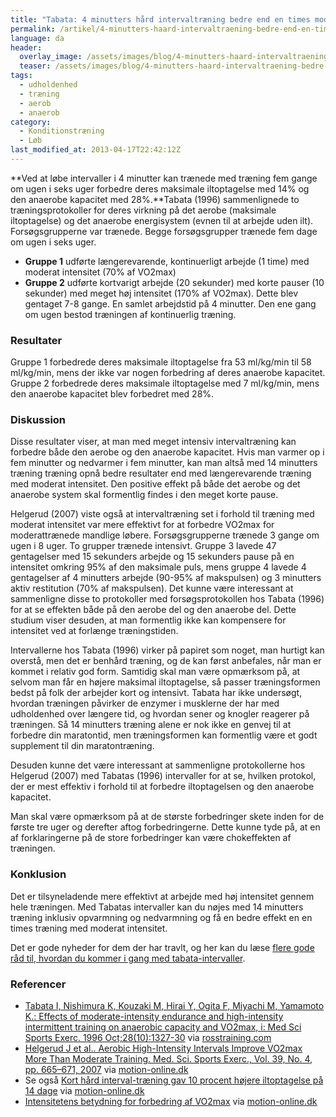 ```yaml
---
title: "Tabata: 4 minutters hård intervaltræning bedre end en times moderat løb"
permalink: /artikel/4-minutters-haard-intervaltraening-bedre-end-en-times-moderat-loeb
language: da
header:
  overlay_image: /assets/images/blog/4-minutters-haard-intervaltraening-bedre-end-en-times-moderat-loeb.jpg
  teaser: /assets/images/blog/4-minutters-haard-intervaltraening-bedre-end-en-times-moderat-loeb.jpg
tags:
  - udholdenhed
  - træning
  - aerob
  - anaerob
category:
  - Konditionstræning
  - Løb
last_modified_at: 2013-04-17T22:42:12Z
---
```


**Ved at løbe intervaller i 4 minutter kan trænede med træning fem gange om ugen i seks uger forbedre deres maksimale iltoptagelse med 14% og den anaerobe kapacitet med 28%.**Tabata (1996) sammenlignede to træningsprotokoller for deres virkning på det aerobe (maksimale iltoptagelse) og det anaerobe energisystem (evnen til at arbejde uden ilt). Forsøgsgrupperne var trænede. Begge forsøgsgrupper trænede fem dage om ugen i seks uger.

- **Gruppe 1** udførte længerevarende, kontinuerligt arbejde (1 time) med moderat intensitet (70% af VO2max)
- **Gruppe 2** udførte kortvarigt arbejde (20 sekunder) med korte pauser (10 sekunder) med meget høj intensitet (170% af VO2max). Dette blev gentaget 7-8 gange. En samlet arbejdstid på 4 minutter. Den ene gang om ugen bestod træningen af kontinuerlig træning.

### Resultater

Gruppe 1 forbedrede deres maksimale iltoptagelse fra 53 ml/kg/min til 58 ml/kg/min, mens der ikke var nogen forbedring af deres anaerobe kapacitet. Gruppe 2 forbedrede deres maksimale iltoptagelse med 7 ml/kg/min, mens den anaerobe kapacitet blev forbedret med 28%.

### Diskussion

Disse resultater viser, at man med meget intensiv intervaltræning kan forbedre både den aerobe og den anaerobe kapacitet. Hvis man varmer op i fem minutter og nedvarmer i fem minutter, kan man altså med 14 minutters træning træning opnå bedre resultater end med længerevarende træning med moderat intensitet. Den positive effekt på både det aerobe og det anaerobe system skal formentlig findes i den meget korte pause.

Helgerud (2007) viste også at intervaltræning set i forhold til træning med moderat intensitet var mere effektivt for at forbedre VO2max for moderattrænede mandlige løbere. Forsøgsgrupperne trænede 3 gange om ugen i 8 uger. To grupper trænede intensivt. Gruppe 3 lavede 47 gentagelser med 15 sekunders arbejde og 15 sekunders pause på en intensitet omkring 95% af den maksimale puls, mens gruppe 4 lavede 4 gentagelser af 4 minutters arbejde (90-95% af makspulsen) og 3 minutters aktiv restitution (70% af makspulsen). Det kunne være interessant at sammenligne disse to protokoller med forsøgsprotokollen hos Tabata (1996) for at se effekten både på den aerobe del og den anaerobe del. Dette studium viser desuden, at man formentlig ikke kan kompensere for intensitet ved at forlænge træningstiden.

Intervallerne hos Tabata (1996) virker på papiret som noget, man hurtigt kan overstå, men det er benhård træning, og de kan først anbefales, når man er kommet i relativ god form. Samtidig skal man være opmærksom på, at selvom man får en højere maksimal iltoptagelse, så passer træningsformen bedst på folk der arbejder kort og intensivt. Tabata har ikke undersøgt, hvordan træningen påvirker de enzymer i musklerne der har med udholdenhed over længere tid, og hvordan sener og knogler reagerer på træningen. Så 14 minutters træning alene er nok ikke en genvej til at forbedre din maratontid, men træningsformen kan formentlig være et godt supplement til din maratontræning.

Desuden kunne det være interessant at sammenligne protokollerne hos Helgerud (2007) med Tabatas (1996) intervaller for at se, hvilken protokol, der er mest effektiv i forhold til at forbedre iltoptagelsen og den anaerobe kapacitet.

Man skal være opmærksom på at de største forbedringer skete inden for de første tre uger og derefter aftog forbedringerne. Dette kunne tyde på, at en af forklaringerne på de store forbedringer kan være chokeffekten af træningen.

### Konklusion

Det er tilsyneladende mere effektivt at arbejde med høj intensitet gennem hele træningen. Med Tabatas intervaller kan du nøjes med 14 minutters træning inklusiv opvarmning og nedvarmning og få en bedre effekt en en times træning med moderat intensitet.

Det er gode nyheder for dem der har travlt, og her kan du læse [flere gode råd til, hvordan du kommer i gang med tabata-intervaller](/artikel/4-minutter-i-helvede).

### Referencer

- [Tabata I, Nishimura K, Kouzaki M, Hirai Y, Ogita F, Miyachi M, Yamamoto K.: Effects of moderate-intensity endurance and high-intensity intermittent training on anaerobic capacity and VO2max, i: Med Sci Sports Exerc. 1996 Oct;28(10):1327-30](http://www.ncbi.nlm.nih.gov/pubmed/8897392?dopt=Abstract) via [rosstraining.com](http://www.rosstraining.com/articles/tabataintervals.html)
- [Helgerud J et al.. Aerobic High-Intensity Intervals Improve VO2max More Than Moderate Training. Med. Sci. Sports Exerc., Vol. 39, No. 4, pp. 665–671, 2007](http://www.ncbi.nlm.nih.gov/entrez/query.fcgi?db=pubmed&cmd=Retrieve&dopt=AbstractPlus&list_uids=17414804&query_hl=2&itool=pubmed_docsum) via [motion-online.dk](http://www.motion-online.dk/konditionstraening/kondition_-_artikler/intensitetens_betydning_for_forbedring_af_vo2max/)
- Se også [Kort hård interval-træning gav 10 procent højere iltoptagelse på 14 dage](http://www.motion-online.dk/konditionstraening/kondition_-_artikler/kort_haard_interval-traening_gav_10_procent_hoejere_iltoptagelse_paa_14_dage/) via [motion-online.dk](http://www.motion-online.dk/konditionstraening/kondition_-_artikler/kort_haard_interval-traening_gav_10_procent_hoejere_iltoptagelse_paa_14_dage/)
- [Intensitetens betydning for forbedring af VO2max](http://www.motion-online.dk/konditionstraening/kondition_-_artikler/intensitetens_betydning_for_forbedring_af_vo2max/) via [motion-online.dk](http://motion-online.dk)
